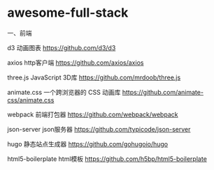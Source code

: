 # awesome-full-stack

一、前端

d3 动画图表  https://github.com/d3/d3

axios http客户端 https://github.com/axios/axios

three.js JavaScript 3D库 https://github.com/mrdoob/three.js

animate.css 一个跨浏览器的 CSS 动画库 https://github.com/animate-css/animate.css

webpack 前端打包器 https://github.com/webpack/webpack

json-server json服务器 https://github.com/typicode/json-server

hugo 静态站点生成器 https://github.com/gohugoio/hugo

html5-boilerplate html模板 https://github.com/h5bp/html5-boilerplate


